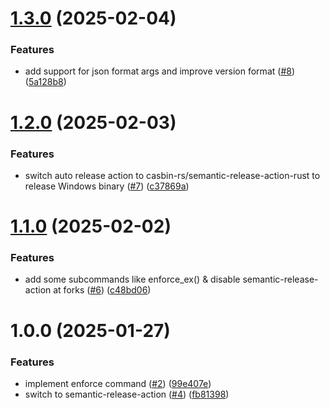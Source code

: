 # [1.3.0](https://github.com/casbin-rs/casbin-rust-cli/compare/v1.2.0...v1.3.0) (2025-02-04)


### Features

* add support for json format args and improve version format ([#8](https://github.com/casbin-rs/casbin-rust-cli/issues/8)) ([5a128b8](https://github.com/casbin-rs/casbin-rust-cli/commit/5a128b8bf9826b1fa4504b7f7f7604b69162d77a))

# [1.2.0](https://github.com/casbin-rs/casbin-rust-cli/compare/v1.1.0...v1.2.0) (2025-02-03)


### Features

* switch auto release action to casbin-rs/semantic-release-action-rust to release Windows binary ([#7](https://github.com/casbin-rs/casbin-rust-cli/issues/7)) ([c37869a](https://github.com/casbin-rs/casbin-rust-cli/commit/c37869af9b66baf0709918f02a4c374382c6bab7))

# [1.1.0](https://github.com/casbin-rs/casbin-rust-cli/compare/v1.0.0...v1.1.0) (2025-02-02)


### Features

* add some subcommands like enforce_ex() & disable semantic-release-action at forks ([#6](https://github.com/casbin-rs/casbin-rust-cli/issues/6)) ([c48bd06](https://github.com/casbin-rs/casbin-rust-cli/commit/c48bd06a2f74f7fbbf40f2d948f64cfd6b29528b))

# 1.0.0 (2025-01-27)


### Features

* implement enforce command ([#2](https://github.com/casbin-rs/casbin-rust-cli/issues/2)) ([99e407e](https://github.com/casbin-rs/casbin-rust-cli/commit/99e407e72b31cb190fc7aa91a33e0925e948c32a))
* switch to semantic-release-action ([#4](https://github.com/casbin-rs/casbin-rust-cli/issues/4)) ([fb81398](https://github.com/casbin-rs/casbin-rust-cli/commit/fb813989f1dd7a43dd685776ed17dd82a619aef3))
